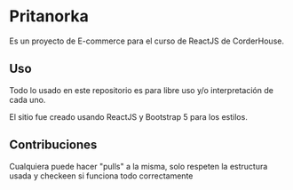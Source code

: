 # Pritanorka

Es un proyecto de E-commerce para el curso de ReactJS de CorderHouse.

## Uso

Todo lo usado en este repositorio es para libre uso y/o interpretación de cada uno.

El sitio fue creado usando ReactJS y Bootstrap 5 para los estilos.

## Contribuciones

Cualquiera puede hacer "pulls" a la misma, solo respeten la estructura usada y checkeen si funciona todo correctamente

